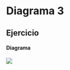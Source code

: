 # Diagrama 3
## Ejercicio
#### Diagrama
![](https://gyazo.com/068f7201cda674a7693525607da15de7.png)
